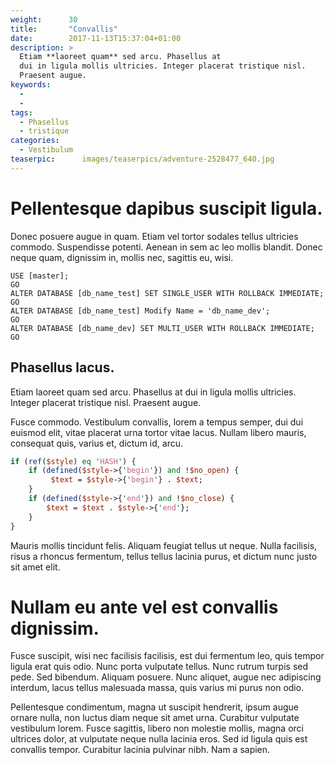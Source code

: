 ```yaml
---
weight:      30
title:       "Convallis"
date:        2017-11-13T15:37:04+01:00
description: >
  Etiam **laoreet quam** sed arcu. Phasellus at
  dui in ligula mollis ultricies. Integer placerat tristique nisl.
  Praesent augue. 
keywords:
  -
  -
tags:
  - Phasellus
  - tristique
categories:
  - Vestibulum
teaserpic:      images/teaserpics/adventure-2528477_640.jpg
---
```


# Pellentesque dapibus suscipit ligula. 

Donec posuere augue in quam. Etiam vel tortor sodales tellus
ultricies commodo. Suspendisse potenti. Aenean in sem ac leo mollis
blandit. Donec neque quam, dignissim in, mollis nec, sagittis eu,
wisi. 

```tsql
USE [master];
GO
ALTER DATABASE [db_name_test] SET SINGLE_USER WITH ROLLBACK IMMEDIATE;
GO
ALTER DATABASE [db_name_test] Modify Name = 'db_name_dev';
GO
ALTER DATABASE [db_name_dev] SET MULTI_USER WITH ROLLBACK IMMEDIATE;
GO
```


## Phasellus lacus. 

Etiam laoreet quam sed arcu. Phasellus at
dui in ligula mollis ultricies. Integer placerat tristique nisl.
Praesent augue. 

Fusce commodo. Vestibulum convallis, lorem a tempus semper, dui dui
euismod elit, vitae placerat urna tortor vitae lacus. Nullam libero
mauris, consequat quis, varius et, dictum id, arcu. 

```perl
if (ref($style) eq 'HASH') {
    if (defined($style->{'begin'}) and !$no_open) {
         $text = $style->{'begin'} . $text;
    }
    if (defined($style->{'end'}) and !$no_close) {
        $text = $text . $style->{'end'};
    }
}
```
Mauris mollis tincidunt felis. Aliquam feugiat tellus ut neque.
Nulla facilisis, risus a rhoncus fermentum, tellus tellus lacinia
purus, et dictum nunc justo sit amet elit.

# Nullam eu ante vel est convallis dignissim. 

Fusce suscipit, wisi nec facilisis facilisis, est dui fermentum leo,
quis tempor ligula erat quis odio. Nunc porta vulputate tellus. Nunc
rutrum turpis sed pede. Sed bibendum. Aliquam posuere. Nunc
aliquet, augue nec adipiscing interdum, lacus tellus malesuada massa,
quis varius mi purus non odio. 

Pellentesque condimentum, magna ut suscipit hendrerit, ipsum augue
ornare nulla, non luctus diam neque sit amet urna. Curabitur
vulputate vestibulum lorem. Fusce sagittis, libero non molestie
mollis, magna orci ultrices dolor, at vulputate neque nulla lacinia
eros. Sed id ligula quis est convallis tempor. Curabitur lacinia
pulvinar nibh. Nam a sapien.
